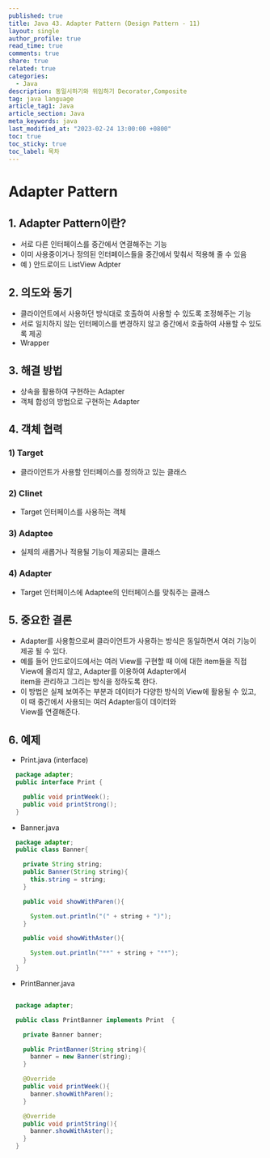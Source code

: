 ```yaml
---
published: true
title: Java 43. Adapter Pattern (Design Pattern - 11)
layout: single
author_profile: true
read_time: true
comments: true
share: true
related: true
categories:
  - Java
description: 동일시하기와 위임하기 Decorator,Composite
tag: java language
article_tag1: Java
article_section: Java
meta_keywords: java
last_modified_at: "2023-02-24 13:00:00 +0800"
toc: true
toc_sticky: true
toc_label: 목차
---
```


# Adapter Pattern

## 1. Adapter Pattern이란?

- 서로 다른 인터페이스를 중간에서 연결해주는 기능
- 이미 사용중이거나 정의된 인터페이스들을 중간에서 맞춰서 적용해 줄 수 있음
- 예 ) 안드로이드 ListView Adpter

## 2. 의도와 동기

- 클라이언트에서 사용하던 방식대로 호출하여 사용할 수 있도록 조정해주는 기능
- 서로 일치하지 않는 인터페이스를 변경하지 않고 중간에서 호출하여 사용할 수 있도록 제공
- Wrapper

## 3. 해결 방법

- 상속을 활용하여 구현하는 Adapter
- 객체 합성의 방법으로 구현하는 Adapter

## 4. 객체 협력

### 1) Target

- 클라이언트가 사용할 인터페이스를 정의하고 있는 클래스

### 2) Clinet

- Target 인터페이스를 사용하는 객체

### 3) Adaptee

- 실제의 새롭거나 적용될 기능이 제공되는 클래스

### 4) Adapter

- Target 인터페이스에 Adaptee의 인터페이스를 맞춰주는 클래스

## 5. 중요한 결론

- Adapter를 사용함으로써 클라이언트가 사용하는 방식은 동일하면서 여러 기능이 제공 될 수 있다.
- 예를 들어 안드로이드에서는 여러 View를 구현할 때 이에 대한 item들을 직접 View에 올리지 않고, Adapter를 이용하여 Adapter에서  
  item을 관리하고 그리는 방식을 정하도록 한다.
- 이 방법은 실제 보여주는 부분과 데이터가 다양한 방식의 View에 활용될 수 있고, 이 때 중간에서 사용되는 여러 Adapter등이 데이터와  
  View를 연결해준다.

## 6. 예제

- Print.java (interface)

```java
  package adapter;
  public interface Print {

    public void printWeek();
    public void printStrong();
  }
```

- Banner.java

```java
  package adapter;
  public class Banner{

    private String string;
    public Banner(String string){
      this.string = string;
    }

    public void showWithParen(){

      System.out.println("(" + string + ")");
    }

    public void showWithAster(){

      System.out.println("**" + string + "**");
    }
  }
```

- PrintBanner.java

```java

  package adapter;

  public class PrintBanner implements Print  {

    private Banner banner;

    public PrintBanner(String string){
      banner = new Banner(string);
    }

    @Override
    public void printWeek(){
      banner.showWithParen();
    }

    @Override
    public void printString(){
      banner.showWithAster();
    }
  }
```
